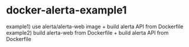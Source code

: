 # docker-alerta-example1


example1) use alerta/alerta-web image + build alerta API from Dockerfile
example2) build alerta-web from Dockerfile + build alerta API from Dockerfile
